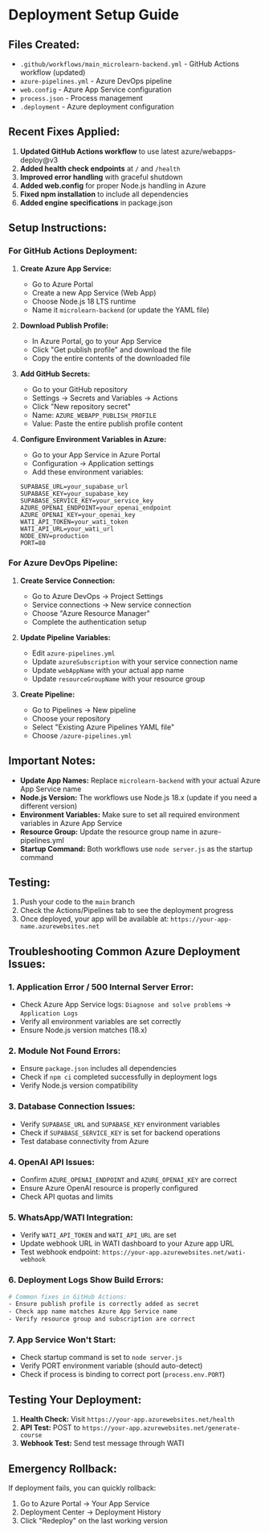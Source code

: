 # Deployment Setup Guide

## Files Created:
- `.github/workflows/main_microlearn-backend.yml` - GitHub Actions workflow (updated)
- `azure-pipelines.yml` - Azure DevOps pipeline
- `web.config` - Azure App Service configuration
- `process.json` - Process management
- `.deployment` - Azure deployment configuration

## Recent Fixes Applied:
1. **Updated GitHub Actions workflow** to use latest azure/webapps-deploy@v3
2. **Added health check endpoints** at `/` and `/health`
3. **Improved error handling** with graceful shutdown
4. **Added web.config** for proper Node.js handling in Azure
5. **Fixed npm installation** to include all dependencies
6. **Added engine specifications** in package.json

## Setup Instructions:

### For GitHub Actions Deployment:

1. **Create Azure App Service:**
   - Go to Azure Portal
   - Create a new App Service (Web App)
   - Choose Node.js 18 LTS runtime
   - Name it `microlearn-backend` (or update the YAML file)

2. **Download Publish Profile:**
   - In Azure Portal, go to your App Service
   - Click "Get publish profile" and download the file
   - Copy the entire contents of the downloaded file

3. **Add GitHub Secrets:**
   - Go to your GitHub repository
   - Settings → Secrets and Variables → Actions
   - Click "New repository secret"
   - Name: `AZURE_WEBAPP_PUBLISH_PROFILE`
   - Value: Paste the entire publish profile content

4. **Configure Environment Variables in Azure:**
   - Go to your App Service in Azure Portal
   - Configuration → Application settings
   - Add these environment variables:
   ```
   SUPABASE_URL=your_supabase_url
   SUPABASE_KEY=your_supabase_key
   SUPABASE_SERVICE_KEY=your_service_key
   AZURE_OPENAI_ENDPOINT=your_openai_endpoint
   AZURE_OPENAI_KEY=your_openai_key
   WATI_API_TOKEN=your_wati_token
   WATI_API_URL=your_wati_url
   NODE_ENV=production
   PORT=80
   ```

### For Azure DevOps Pipeline:

1. **Create Service Connection:**
   - Go to Azure DevOps → Project Settings
   - Service connections → New service connection
   - Choose "Azure Resource Manager"
   - Complete the authentication setup

2. **Update Pipeline Variables:**
   - Edit `azure-pipelines.yml`
   - Update `azureSubscription` with your service connection name
   - Update `webAppName` with your actual app name
   - Update `resourceGroupName` with your resource group

3. **Create Pipeline:**
   - Go to Pipelines → New pipeline
   - Choose your repository
   - Select "Existing Azure Pipelines YAML file"
   - Choose `/azure-pipelines.yml`

## Important Notes:

- **Update App Names:** Replace `microlearn-backend` with your actual Azure App Service name
- **Node.js Version:** The workflows use Node.js 18.x (update if you need a different version)
- **Environment Variables:** Make sure to set all required environment variables in Azure App Service
- **Resource Group:** Update the resource group name in azure-pipelines.yml
- **Startup Command:** Both workflows use `node server.js` as the startup command

## Testing:

1. Push your code to the `main` branch
2. Check the Actions/Pipelines tab to see the deployment progress
3. Once deployed, your app will be available at: `https://your-app-name.azurewebsites.net`

## Troubleshooting Common Azure Deployment Issues:

### 1. **Application Error / 500 Internal Server Error:**
- Check Azure App Service logs: `Diagnose and solve problems` → `Application Logs`
- Verify all environment variables are set correctly
- Ensure Node.js version matches (18.x)

### 2. **Module Not Found Errors:**
- Ensure `package.json` includes all dependencies
- Check if `npm ci` completed successfully in deployment logs
- Verify Node.js version compatibility

### 3. **Database Connection Issues:**
- Verify `SUPABASE_URL` and `SUPABASE_KEY` environment variables
- Check if `SUPABASE_SERVICE_KEY` is set for backend operations
- Test database connectivity from Azure

### 4. **OpenAI API Issues:**
- Confirm `AZURE_OPENAI_ENDPOINT` and `AZURE_OPENAI_KEY` are correct
- Ensure Azure OpenAI resource is properly configured
- Check API quotas and limits

### 5. **WhatsApp/WATI Integration:**
- Verify `WATI_API_TOKEN` and `WATI_API_URL` are set
- Update webhook URL in WATI dashboard to your Azure app URL
- Test webhook endpoint: `https://your-app.azurewebsites.net/wati-webhook`

### 6. **Deployment Logs Show Build Errors:**
```bash
# Common fixes in GitHub Actions:
- Ensure publish profile is correctly added as secret
- Check app name matches Azure App Service name
- Verify resource group and subscription are correct
```

### 7. **App Service Won't Start:**
- Check startup command is set to `node server.js`
- Verify PORT environment variable (should auto-detect)
- Check if process is binding to correct port (`process.env.PORT`)

## Testing Your Deployment:

1. **Health Check:** Visit `https://your-app.azurewebsites.net/health`
2. **API Test:** POST to `https://your-app.azurewebsites.net/generate-course`
3. **Webhook Test:** Send test message through WATI

## Emergency Rollback:
If deployment fails, you can quickly rollback:
1. Go to Azure Portal → Your App Service
2. Deployment Center → Deployment History
3. Click "Redeploy" on the last working version
